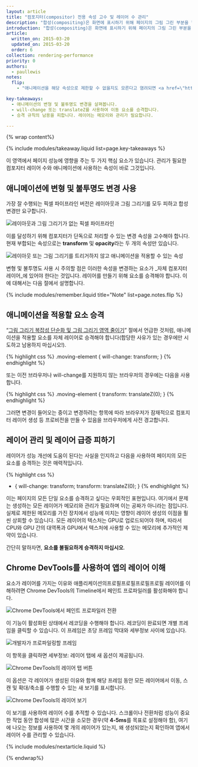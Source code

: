```yaml
---
layout: article
title: "컴포지터(compositor) 전용 속성 고수 및 레이어 수 관리"
description: "합성(compositing)은 화면에 표시하기 위해 페이지의 그림 그린 부분을 합치는 과정입니다."
introduction: "합성(compositing)은 화면에 표시하기 위해 페이지의 그림 그린 부분을 합치는 과정입니다."
article:
  written_on: 2015-03-20
  updated_on: 2015-03-20
  order: 6
collection: rendering-performance
priority: 0
authors:
  - paullewis
notes:
  flip:
    - "애니메이션을 해당 속성으로 제한할 수 없을지도 모른다고 염려되면 <a href=\"http://aerotwist.com/blog/flip-your-animations\">FLIP 원칙</a>을 참조하십시오. 여기에서 애니메이션을 비용이 많이 드는 속성의 변형 및 불투명도 변경에 다시 매핑할 수 있습니다."

key-takeaways:
  - 애니메이션의 변형 및 불투명도 변경을 살펴봅니다.
  - will-change 또는 translateZ를 사용하여 이동 요소를 승격합니다.
  - 승격 규칙의 남용을 피합니다. 레이어는 메모리와 관리가 필요합니다.

---
```

{% wrap content%}

{% include modules/takeaway.liquid list=page.key-takeaways %}

이 영역에서 페이지 성능에 영향을 주는 두 가지 핵심 요소가 있습니다. 관리가 필요한 컴포지터 레이어 수와 애니메이션에 사용하는 속성이 바로 그것입니다.

## 애니메이션에 변형 및 불투명도 변경 사용
가장 잘 수행되는 픽셀 파이프라인 버전은 레이아웃과 그림 그리기를 모두 피하고 합성 변경만 요구합니다.

<img src="images/stick-to-compositor-only-properties-and-manage-layer-count/frame-no-layout-paint.jpg" class="g--centered" alt="레이아웃과 그림 그리기가 없는 픽셀 파이프라인">

이를 달성하기 위해 컴포지터가 단독으로 처리할 수 있는 변경 속성을 고수해야 합니다. 현재 부합되는 속성으로는 **transform** 및 **opacity**라는 두 개의 속성만 있습니다.

<img src="images/stick-to-compositor-only-properties-and-manage-layer-count/safe-properties.jpg" class="g--centered" alt="레이아웃 또는 그림 그리기를 트리거하지 않고 애니메이션을 적용할 수 있는 속성">

변형 및 불투명도 사용 시 주의할 점은 이러한 속성을 변경하는 요소가 _자체 컴포지터 레이어_에 있어야 한다는 것입니다. 레이어를 만들기 위해 요소를 승격해야 합니다. 이에 대해서는 다음 절에서 설명합니다.

{% include modules/remember.liquid title="Note" list=page.notes.flip %}

## 애니메이션을 적용할 요소 승격

“[그림 그리기 복잡성 단순화 및 그림 그리기 영역 줄이기](simplify-paint-complexity-and-reduce-paint-areas)” 절에서 언급한 것처럼, 애니메이션을 적용할 요소를 자체 레이어로 승격해야 합니다(합당한 사유가 있는 경우에만 시도하고 남용하지 마십시오!).

{% highlight css %}
.moving-element {
  will-change: transform;
}
{% endhighlight %}

또는 이전 브라우저나 will-change를 지원하지 않는 브라우저의 경우에는 다음을 사용합니다.

{% highlight css %}
.moving-element {
  transform: translateZ(0);
}
{% endhighlight %}

그러면 변경이 들어오는 중이고 변경하려는 항목에 따라 브라우저가 잠재적으로 컴포지터 레이어 생성 등 프로비전을 만들 수 있음을 브라우저에게 사전 경고합니다.

## 레이어 관리 및 레이어 급증 피하기

레이어가 성능 개선에 도움이 된다는 사실을 인지하고 다음을 사용하여 페이지의 모든 요소를 승격하는 것은 매력적입니다.

{% highlight css %}
* {
  will-change: transform;
  transform: translateZ(0);
}
{% endhighlight %}

이는 페이지의 모든 단일 요소를 승격하고 싶다는 우회적인 표현입니다. 여기에서 문제는 생성하는 모든 레이어가 메모리와 관리가 필요하며 이는 공짜가 아니라는 점입니다. 실제로 제한된 메모리를 가진 장치에서 성능에 미치는 영향이 레이어 생성의 이점을 훨씬 상회할 수 있습니다. 모든 레이어의 텍스처는 GPU로 업로드되어야 하며, 따라서 CPU와 GPU 간의 대역폭과 GPU에서 텍스처에 사용할 수 있는 메모리에 추가적인 제약이 있습니다.

간단히 말하자면, **요소를 불필요하게 승격하지 마십시오**.

## Chrome DevTools를 사용하여 앱의 레이어 이해

요소가 레이어를 가지는 이유와 애플리케이션의프로필프로필프로필프로필 레이어를 이해하려면 Chrome DevTools의 Timeline에서 페인트 프로파일러를 활성화해야 합니다.

<img src="images/stick-to-compositor-only-properties-and-manage-layer-count/paint-profiler.jpg" class="g--centered" alt="Chrome DevTools에서 페인트 프로파일러 전환">

이 기능이 활성화된 상태에서 레코딩을 수행해야 합니다. 레코딩이 완료되면 개별 프레임을 클릭할 수 있습니다. 이 프레임은 초당 프레임 막대와 세부정보 사이에 있습니다.

<img src="images/stick-to-compositor-only-properties-and-manage-layer-count/frame-of-interest.jpg" class="g--centered" alt="개발자가 프로파일링할 프레임">

이 항목을 클릭하면 세부정보: 레이어 탭에 새 옵션이 제공됩니다.

<img src="images/stick-to-compositor-only-properties-and-manage-layer-count/layer-tab.jpg" class="g--centered" alt="Chrome DevTools의 레이어 탭 버튼">

이 옵션은 각 레이어가 생성된 이유와 함께 해당 프레임 동안 모든 레이어에서 이동, 스캔 및 확대/축소를 수행할 수 있는 새 보기를 표시합니다.

<img src="images/stick-to-compositor-only-properties-and-manage-layer-count/layer-view.jpg" class="g--centered" alt="Chrome DevTools의 레이어 보기">

이 보기를 사용하여 레이어 수를 추적할 수 있습니다. 스크롤이나 전환처럼 성능이 중요한 작업 동안 합성에 많은 시간을 소모한 경우(약 **4-5ms**를 목표로 설정해야 함), 여기에 나오는 정보를 사용하여 몇 개의 레이어가 있는지, 왜 생성되었는지 확인하여 앱에서 레이어 수를 관리할 수 있습니다.

{% include modules/nextarticle.liquid %}

{% endwrap%}
